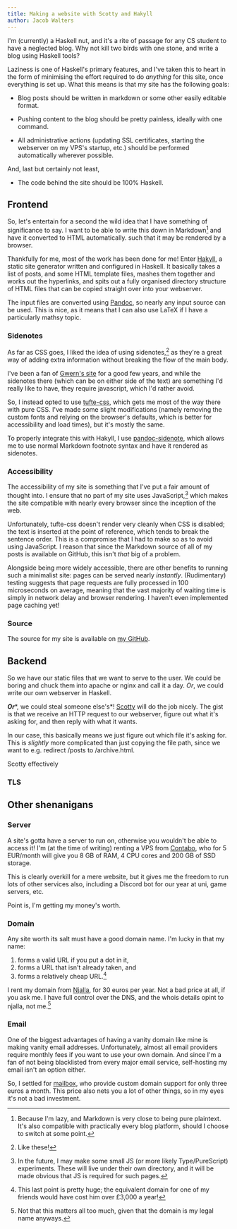```yaml
---
title: Making a website with Scotty and Hakyll
author: Jacob Walters
---
```


I'm (currently) a Haskell nut,
and it's a rite of passage for any CS student
to have a neglected blog.
Why not kill two birds with one stone,
and write a blog using Haskell tools?

Laziness is one of Haskell's primary features,
and I've taken this to heart
in the form of minimising the effort required to do
*anything* for this site, once everything is set up.
What this means is that my site has the following goals:

- Blog posts should be written in markdown
or some other easily editable format.

- Pushing content to the blog should be pretty painless,
ideally with one command.

- All administrative actions
(updating SSL certificates,
starting the webserver on my VPS's startup,
etc.)
should be performed automatically wherever possible.

And, last but certainly not least,

- The code behind the site should be 100% Haskell.

## Frontend
So, let's entertain for a second the wild idea that
I have something of significance to say.
I want to be able to write this down
in Markdown[^md] and have it converted to HTML automatically.
such that it may be rendered by a browser.

[^md]: Because I'm lazy, and
Markdown is very close to being pure plaintext.
It's also compatible with practically every blog platform,
should I choose to switch at some point.

Thankfully for me,
most of the work has been done for me!
Enter [Hakyll](https://jaspervdj.be/hakyll/),
a static site generator written and configured in Haskell.
It basically takes a list of posts,
and some HTML template files,
mashes them together and works out the hyperlinks,
and spits out a fully organised directory structure of HTML files
that can be copied straight over into your webserver.

The input files are converted using [Pandoc](https://pandoc.org),
so nearly any input source can be used.
This is nice, as it means that I can also use LaTeX
if I have a particularly mathsy topic.

### Sidenotes

As far as CSS goes, I liked the idea of using sidenotes,[^sidenote]
as they're a great way of adding extra information
without breaking the flow of the main body.

[^sidenote]: Like these!

I've been a fan of [Gwern's site](https://gwern.net)
for a good few years,
and while the sidenotes there
(which can be on either side of the text)
are something I'd really like to have,
they require javascript, which I'd rather avoid.

So, I instead opted to use
[tufte-css](https://edwardtufte.github.io/tufte-css/),
which gets me most of the way there with pure CSS.
I've made some slight modifications
(namely removing the custom fonts
and relying on the browser's defaults,
which is better for accessibility
and load times),
but it's mostly the same.

To properly integrate this with Hakyll,
I use [pandoc-sidenote](http://hackage-origin.haskell.org/package/pandoc-sidenote),
which allows me to use
normal Markdown footnote syntax
and have it rendered as sidenotes.

### Accessibility
The accessibility of my site is something that
I've put a fair amount of thought into.
I ensure that no part of my site uses JavaScript,[^js]
which makes the site compatible with
nearly every browser
since the inception of the web.

[^js]: In the future,
I may make some small JS
(or more likely Type/PureScript)
experiments.
These will live under their own directory,
and it will be made obvious that
JS is required for such pages.

Unfortunately,
tufte-css doesn't render very cleanly
when CSS is disabled;
the text is inserted at the point of reference,
which tends to break the sentence order.
This is a compromise that I had to make
so as to avoid using JavaScript.
I reason that since the Markdown source
of all of my posts
is available on GitHub,
this isn't *that* big of a problem.

Alongside being more widely accessible,
there are other benefits to running
such a minimalist site:
pages can be served nearly *instantly*.
(Rudimentary) testing suggests that
page requests are fully processed
in 100 microseconds on average,
meaning that the vast majority
of waiting time
is simply in network delay
and browser rendering.
I haven't even implemented page caching yet!

### Source
The source for my site
is available on
[my GitHub](https://github.com/9nine9nine9/site-frontend).


## Backend
So we have our static files
that we want to serve to the user.
We could be boring and
chuck them into apache or nginx
and call it a day.
*Or*, we could write our own
webserver in Haskell.

***Or****, we could steal someone else's*!
[Scotty](https://hackage.haskell.org/package/scotty)
will do the job nicely.
The gist is that
we receive an HTTP request
to our webserver,
figure out what it's asking for,
and then reply with what it wants.

In our case, this basically means
we just figure out which file it's asking for.
This is *slightly* more complicated than
just copying the file path,
since we want to e.g.
redirect /posts to /archive.html.

Scotty effectively 


### TLS


## Other shenanigans
### Server
A site's gotta have a server to run on,
otherwise you wouldn't be able to access it!
I'm (at the time of writing) renting a VPS from
[Contabo](https://contabo.com),
who for 5 EUR/month will give you
8 GB of RAM, 4 CPU cores and 200 GB of SSD storage.

This is clearly overkill for a mere website,
but it gives me the freedom to
run lots of other services also,
including a Discord bot for our year at uni,
game servers, etc.

Point is, I'm getting my money's worth.

### Domain
Any site worth its salt must have a good domain name.
I'm lucky in that my name:
1. forms a valid URL if you put a dot in it,
2. forms a URL that isn't already taken, and
3. forms a relatively cheap URL.[^ICANN]

[^ICANN]: This last point is pretty huge;
the equivalent domain for one of my friends
would have cost him over £3,000 a year!

I rent my domain from [Njalla](https://njal.la),
for 30 euros per year.
Not a bad price at all, if you ask me.
I have full control over the DNS,
and the whois details opint to njalla, not me.[^whois]

[^whois]: Not that this matters all too much,
given that the domain is my legal name anyways.

### Email
One of the biggest advantages of having a vanity domain like mine
is making vanity email addresses.
Unfortunately, almost all email providers require monthly fees
if you want to use your own domain.
And since I'm a fan of not
being blacklisted from every major email service,
self-hosting my email isn't an option either.

So, I settled for
[mailbox](https://mailbox.org),
who provide custom domain support for only three euros a month.
This price also nets you a lot of other things,
so in my eyes it's not a bad investment.

